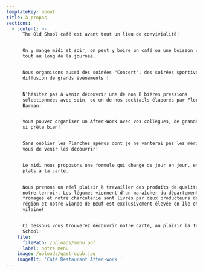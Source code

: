 ```yaml
---
templateKey: about
title: à propos
sections:
  - content: >-
      The Old Shool café est avant tout un lieu de convivialité!


      On y mange midi et soir, on peut y boire un café ou une boisson chaude
      tout au long de la journée.


      Nous organisons aussi des soirées "Concert", des soirées sportives avec la
      diffusion de grands événements !


      N’hésitez pas à venir découvrir une de nos 8 bières pressions
      sélectionnées avec soin, ou un de nos cocktails élaborés par Florian notre
      Barman!


      Vous pouvez organiser un After-Work avec vos collègues, de grandes tables
      si prête bien!


      Sans oublier les Planches apéros dont je ne vanterai pas les mérites, à
      vous de venir les découvrir!


      Le midi nous proposons une formule qui change de jour en jour, en plus des
      plats à la carte.


      Nous prenons un réel plaisir à travailler des produits de qualité issus de
      notre terroir. Les légumes viennent d'un maraîcher du département, nos
      fromages et notre charcuterie sont livrés par deux producteurs de la
      région et notre viande de Bœuf est exclusivement élevée en Île et
      vilaine! 


      Ci dessous vous trouverez découvrir notre carte, au plaisir la Team Old
      School!
    file:
      filePath: /uploads/menu.pdf
      label: notre menu
    image: /uploads/gastropub.jpg
    imageAlt: 'Café Restaurant After-work '
---
```


